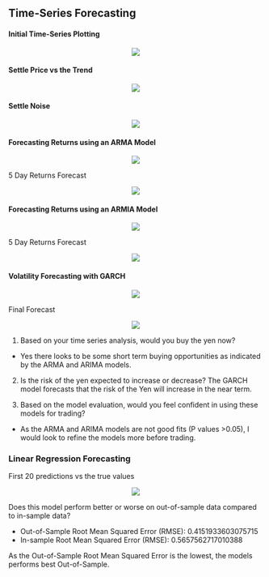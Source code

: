## Time-Series Forecasting
#### Initial Time-Series Plotting
<p align="center">
<img src="Images/Initial_Time-Series.png">
</p>



#### Settle Price vs the Trend
<p align="center">
<img src="Images/Settle_Price_vs_Trend.png">
</p>

#### Settle Noise
<p align="center">
<img src="Images/Settle_Noise.png">
</p>

#### Forecasting Returns using an ARMA Model
<p align="center">
<img src="Images/ARMA.png">
</p>

5 Day Returns Forecast
<p align="center">
<img src="Images/5Day_Returns_Forecast.png">
</p>

#### Forecasting Returns using an ARMIA Model
<p align="center">
<img src="Images/ARIMA.png">
</p>

5 Day Returns Forecast
<p align="center">
<img src="Images/5Day_Futures_Price_Forecast.png">
</p>

#### Volatility Forecasting with GARCH
<p align="center">
<img src="Images/GARCH.png">
</p>

Final Forecast
<p align="center">
<img src="Images/Final_Forecast.png">
</p>

1. Based on your time series analysis, would you buy the yen now?
* Yes there looks to be some short term buying opportunities as indicated by the ARMA and ARIMA models. 

2. Is the risk of the yen expected to increase or decrease?
The GARCH model forecasts that the risk of the Yen will increase in the near term. 

3. Based on the model evaluation, would you feel confident in using these models for trading?

* As the ARMA and ARIMA models are not good fits (P values >0.05), I would look to refine the models more before trading.  



### Linear Regression Forecasting
First 20 predictions vs the true values
<p align="center">
<img src="Images/20_predictions_vs_true_values.png">
</p>

Does this model perform better or worse on out-of-sample data compared to in-sample data?

* Out-of-Sample Root Mean Squared Error (RMSE): 0.4151933603075715
* In-sample Root Mean Squared Error (RMSE): 0.5657562717010388

As the Out-of-Sample Root Mean Squared Error is the lowest, the models performs best Out-of-Sample.

